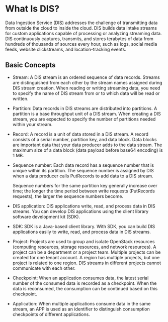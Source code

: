 # What Is DIS?<a name="dis_01_0001"></a>

Data Ingestion Service \(DIS\) addresses the challenge of transmitting data from outside the cloud to inside the cloud. DIS builds data intake streams for custom applications capable of processing or analyzing streaming data. DIS continuously captures, transmits, and stores terabytes of data from hundreds of thousands of sources every hour, such as logs, social media feeds, website clickstreams, and location-tracking events.

## Basic Concepts<a name="section63248778"></a>

-   Stream: A DIS stream is an ordered sequence of data records. Streams are distinguished from each other by the stream names assigned during DIS stream creation. When reading or writing streaming data, you need to specify the name of DIS stream from or to which data will be read or written.
-   Partition: Data records in DIS streams are distributed into partitions. A partition is a base throughput unit of a DIS stream. When creating a DIS stream, you are expected to specify the number of partitions needed within your stream.
-   Record: A record is a unit of data stored in a DIS stream. A record consists of a serial number, partition key, and data block. Data blocks are important data that your data producer adds to the data stream. The maximum size of a data block \(data payload before base64 encoding\) is 1 MB.
-   Sequence number: Each data record has a sequence number that is unique within its partition. The sequence number is assigned by DIS when a data producer calls PutRecords to add data to a DIS stream. 

    Sequence numbers for the same partition key generally increase over time; the longer the time period between write requests \(PutRecords requests\), the larger the sequence numbers become.

-   DIS application: DIS applications write, read, and process data in DIS streams. You can develop DIS applications using the client library software development kit \(SDK\).
-   SDK: SDK is a Java-based client library. With SDK, you can build DIS applications easily to write, read, and process data in DIS streams.
-   Project: Projects are used to group and isolate OpenStack resources \(computing resources, storage resources, and network resources\). A project can be a department or a project team. Multiple projects can be created for one tenant account. A region has multiple projects, but one project is related to one region. DIS streams in different projects cannot communicate with each other.
-   Checkpoint: When an application consumes data, the latest serial number of the consumed data is recorded as a checkpoint. When the data is reconsumed, the consumption can be continued based on this checkpoint.
-   Application: When multiple applications consume data in the same stream, an APP is used as an identifier to distinguish consumption checkpoints of different applications.

